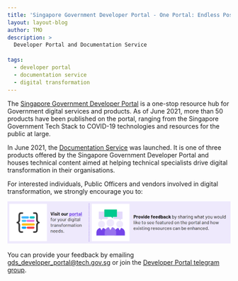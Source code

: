 ```yaml
---
title: 'Singapore Government Developer Portal - One Portal: Endless Possibilities'
layout: layout-blog
author: TMO
description: >
  Developer Portal and Documentation Service

tags:
  - developer portal
  - documentation service
  - digital transformation
---
```


The [Singapore Government Developer Portal](https://www.developer.tech.gov.sg) is a one-stop resource hub for Government digital services and products. As of June 2021, more than
50 products have been published on the portal, ranging from the Singapore Government Tech Stack to COVID-19 technologies and
resources for the public at large.

In June 2021, the [Documentation Service](https://docs.developer.gov.sg) was launched. It is one of three products offered by the Singapore Government Developer Portal
and houses technical content aimed at helping technical specialists drive digital transformation in their organisations.

For interested individuals, Public Officers and vendors involved in digital transformation, we strongly encourage you to:

[![visit feedback portal](/assets/img/visit_feedback_sgdp.png)](https://t.me/sgGovDeveloperPortal)

You can provide your feedback by emailing gds_developer_portal@tech.gov.sg or join the [Developer Portal telegram group](https://t.me/sgGovDeveloperPortal).
